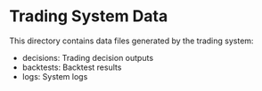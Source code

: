 # Trading System Data

This directory contains data files generated by the trading system:

- decisions: Trading decision outputs
- backtests: Backtest results
- logs: System logs
